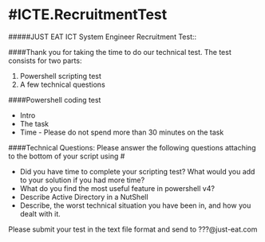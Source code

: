 #ICTE.RecruitmentTest
====================

#####JUST EAT ICT System Engineer Recruitment Test::

####Thank you for taking the time to do our technical test.  The test consists for two parts:

1. Powershell scripting test
2. A few technical questions


####Powershell coding test

- Intro 
- The task
- Time - Please do not spend more than 30 minutes on the task

 
####Technical Questions:
Please answer the following questions attaching to the bottom of your script using #

- Did you have time to complete your scripting test? What would you add to your solution if you had more time?
- What do you find the most useful feature in powershell v4?
- Describe Active Directory in a NutShell
- Describe, the worst technical situation you have been in, and how you dealt with it.


Please submit your test in the text file format and send to ???@just-eat.com
